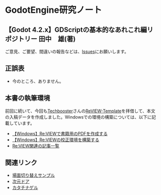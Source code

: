 # GodotEngine研究ノート
【Godot 4.2.x】GDScriptの基本的なあれこれ編リポジトリー
田中　雄(著)
---

ご意見、ご要望、間違いの報告などは、[Issues](https://github.com/am1tanaka/GodotResearchNoteBook/issues)にお願いします。

## 正誤表
- 今のところ、ありません。

## 本書の執筆環境

前回に続いて、今回も[Techbooster](https://techbooster.booth.pm/)さんの[ReVIEW-Template](https://github.com/TechBooster/ReVIEW-Template)を拝借して、本文の入稿データを作成しました。Windowsでの環境の構築については、以下に記載しています。

- [【Windows】Re:VIEWで書籍用のPDFを作成する](https://am1tanaka.hatenablog.com/entry/2023/09/15/235402)
- [【Windows】Re:VIEWの校正環境を構築する](https://am1tanaka.hatenablog.com/entry/2023/09/23/223924)
- [Re:VIEW関連の記事一覧](https://am1tanaka.hatenablog.com/archive/category/Re%3AVIEW)

## 関連リンク
- [場面切り替えサンプル](https://github.com/am1tanaka/ChangeSceneSample)
- [次元ドア](https://itch.io/jam/brackeys-11/rate/2524745)
- [カタチナゲル](https://am1.games/katachi/)

